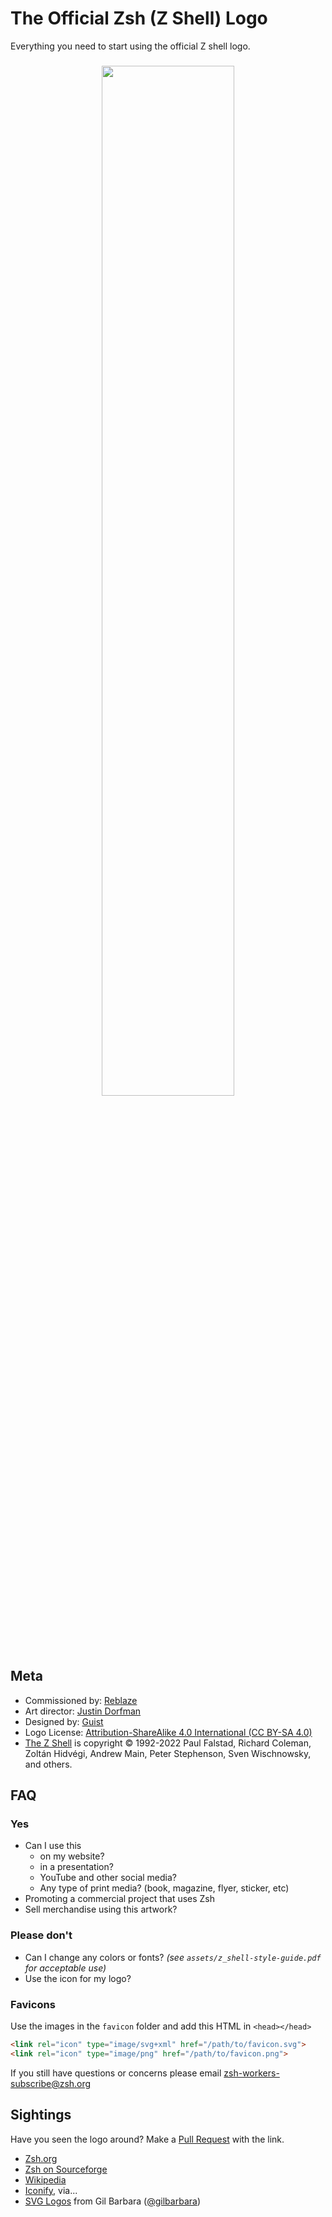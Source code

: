 # The Official Zsh (Z Shell) Logo

Everything you need to start using the official Z shell logo.

<h3 align="center">
<img width="65%" src="https://p21.p4.n0.cdn.getcloudapp.com/items/5zuL7J5E/c41ceca9-6478-4f3b-b5cd-9e16e50cf4d9.svg">
</h3>

## Meta

* Commissioned by: [Reblaze](https://www.reblaze.com)
* Art director: [Justin Dorfman](https://linktr.ee/jdorfman)
* Designed by: [Guist](https://twitter.com/g_uist)
* Logo License: [Attribution-ShareAlike 4.0 International (CC BY-SA 4.0)](https://creativecommons.org/licenses/by-sa/4.0/)
* [The Z Shell](https://www.zsh.org/) is copyright © 1992-2022 Paul Falstad, Richard Coleman,
Zoltán Hidvégi, Andrew Main, Peter Stephenson, Sven Wischnowsky, and others.

## FAQ

### Yes

* Can I use this
  * on my website?
  * in a presentation?
  * YouTube and other social media?
  * Any type of print media? (book, magazine, flyer, sticker, etc)
* Promoting a commercial project that uses Zsh
* Sell merchandise using this artwork?

### Please don't

* Can I change any colors or fonts? _(see `assets/z_shell-style-guide.pdf` for acceptable use)_
* Use the icon for my logo?

### Favicons

Use the images in the `favicon` folder and add this HTML in `<head></head>`

```html
<link rel="icon" type="image/svg+xml" href="/path/to/favicon.svg">
<link rel="icon" type="image/png" href="/path/to/favicon.png">
```

If you still have questions or concerns please email <zsh-workers-subscribe@zsh.org>

## Sightings

Have you seen the logo around? Make a [Pull Request](https://github.com/Zsh-art/logo/pulls) with the link.

* [Zsh.org](https://www.zsh.org/)
* [Zsh on Sourceforge](https://zsh.sourceforge.io)
* [Wikipedia](https://en.wikipedia.org/wiki/Z_shell) 
* [Iconify](https://icon-sets.iconify.design/logos/zsh/), via...
* [SVG Logos](https://github.com/gilbarbara/logos) from Gil Barbara ([@gilbarbara](https://github.com/gilbarbara))
